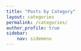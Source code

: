 ```yaml
---
title: "Posts by Category"
layout: categories
permalink: /categories/
author_profile: true
sidebar:
    nav: sidemenu
---
```

